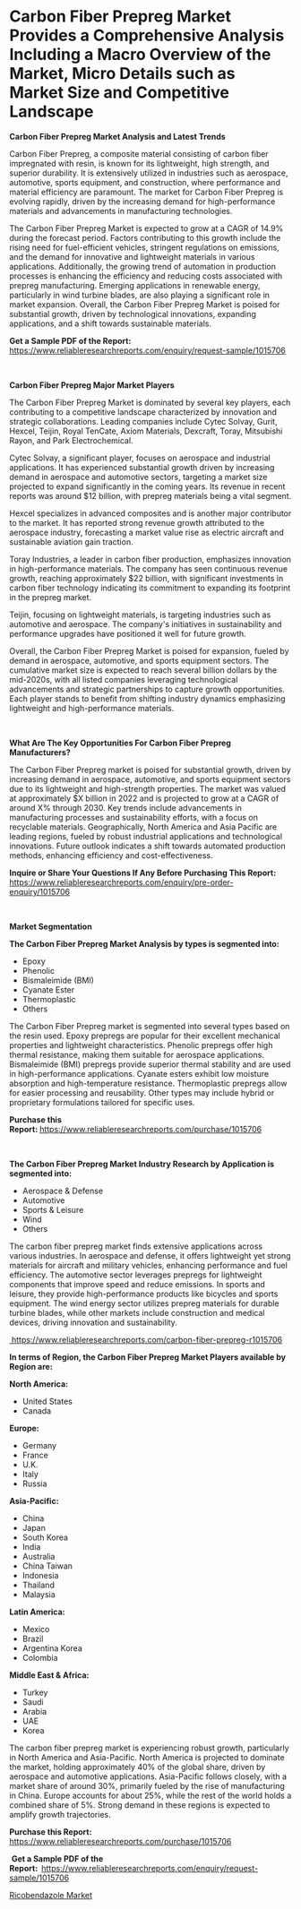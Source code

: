 <p><h1>Carbon Fiber Prepreg Market Provides a Comprehensive Analysis Including a Macro Overview of the Market, Micro Details such as Market Size and Competitive Landscape</h1></p><p><strong>Carbon Fiber Prepreg Market Analysis and Latest Trends</strong></p>
<p><p>Carbon Fiber Prepreg, a composite material consisting of carbon fiber impregnated with resin, is known for its lightweight, high strength, and superior durability. It is extensively utilized in industries such as aerospace, automotive, sports equipment, and construction, where performance and material efficiency are paramount. The market for Carbon Fiber Prepreg is evolving rapidly, driven by the increasing demand for high-performance materials and advancements in manufacturing technologies. </p><p>The Carbon Fiber Prepreg Market is expected to grow at a CAGR of 14.9% during the forecast period. Factors contributing to this growth include the rising need for fuel-efficient vehicles, stringent regulations on emissions, and the demand for innovative and lightweight materials in various applications. Additionally, the growing trend of automation in production processes is enhancing the efficiency and reducing costs associated with prepreg manufacturing. Emerging applications in renewable energy, particularly in wind turbine blades, are also playing a significant role in market expansion. Overall, the Carbon Fiber Prepreg Market is poised for substantial growth, driven by technological innovations, expanding applications, and a shift towards sustainable materials.</p></p>
<p><strong>Get a Sample PDF of the Report:&nbsp;</strong> <a href="https://www.reliableresearchreports.com/enquiry/request-sample/1015706?utm_campaign=3349&utm_medium=2&utm_source=Github&utm_content=ia&utm_term=02042025&utm_id=carbon-fiber-prepreg">https://www.reliableresearchreports.com/enquiry/request-sample/1015706</a></p>
<p>&nbsp;</p>
<p><strong>Carbon Fiber Prepreg Major Market Players</strong></p>
<p><p>The Carbon Fiber Prepreg Market is dominated by several key players, each contributing to a competitive landscape characterized by innovation and strategic collaborations. Leading companies include Cytec Solvay, Gurit, Hexcel, Teijin, Royal TenCate, Axiom Materials, Dexcraft, Toray, Mitsubishi Rayon, and Park Electrochemical.</p><p>Cytec Solvay, a significant player, focuses on aerospace and industrial applications. It has experienced substantial growth driven by increasing demand in aerospace and automotive sectors, targeting a market size projected to expand significantly in the coming years. Its revenue in recent reports was around $12 billion, with prepreg materials being a vital segment.</p><p>Hexcel specializes in advanced composites and is another major contributor to the market. It has reported strong revenue growth attributed to the aerospace industry, forecasting a market value rise as electric aircraft and sustainable aviation gain traction.</p><p>Toray Industries, a leader in carbon fiber production, emphasizes innovation in high-performance materials. The company has seen continuous revenue growth, reaching approximately $22 billion, with significant investments in carbon fiber technology indicating its commitment to expanding its footprint in the prepreg market.</p><p>Teijin, focusing on lightweight materials, is targeting industries such as automotive and aerospace. The company's initiatives in sustainability and performance upgrades have positioned it well for future growth.</p><p>Overall, the Carbon Fiber Prepreg Market is poised for expansion, fueled by demand in aerospace, automotive, and sports equipment sectors. The cumulative market size is expected to reach several billion dollars by the mid-2020s, with all listed companies leveraging technological advancements and strategic partnerships to capture growth opportunities. Each player stands to benefit from shifting industry dynamics emphasizing lightweight and high-performance materials.</p></p>
<p>&nbsp;</p>
<p><strong>What Are The Key Opportunities For Carbon Fiber Prepreg Manufacturers?</strong></p>
<p><p>The Carbon Fiber Prepreg market is poised for substantial growth, driven by increasing demand in aerospace, automotive, and sports equipment sectors due to its lightweight and high-strength properties. The market was valued at approximately $X billion in 2022 and is projected to grow at a CAGR of around X% through 2030. Key trends include advancements in manufacturing processes and sustainability efforts, with a focus on recyclable materials. Geographically, North America and Asia Pacific are leading regions, fueled by robust industrial applications and technological innovations. Future outlook indicates a shift towards automated production methods, enhancing efficiency and cost-effectiveness.</p></p>
<p><strong>Inquire or Share Your Questions If Any Before Purchasing This Report:</strong> <a href="https://www.reliableresearchreports.com/enquiry/pre-order-enquiry/1015706?utm_campaign=3349&utm_medium=2&utm_source=Github&utm_content=ia&utm_term=02042025&utm_id=carbon-fiber-prepreg">https://www.reliableresearchreports.com/enquiry/pre-order-enquiry/1015706</a></p>
<p>&nbsp;</p>
<p><strong>Market Segmentation</strong></p>
<p><strong>The Carbon Fiber Prepreg Market Analysis by types is segmented into:</strong></p>
<p><ul><li>Epoxy</li><li>Phenolic</li><li>Bismaleimide (BMI)</li><li>Cyanate Ester</li><li>Thermoplastic</li><li>Others</li></ul></p>
<p><p>The Carbon Fiber Prepreg market is segmented into several types based on the resin used. Epoxy prepregs are popular for their excellent mechanical properties and lightweight characteristics. Phenolic prepregs offer high thermal resistance, making them suitable for aerospace applications. Bismaleimide (BMI) prepregs provide superior thermal stability and are used in high-performance applications. Cyanate esters exhibit low moisture absorption and high-temperature resistance. Thermoplastic prepregs allow for easier processing and reusability. Other types may include hybrid or proprietary formulations tailored for specific uses.</p></p>
<p><strong>Purchase this Report:&nbsp;</strong><a href="https://www.reliableresearchreports.com/purchase/1015706?utm_campaign=3349&utm_medium=2&utm_source=Github&utm_content=ia&utm_term=02042025&utm_id=carbon-fiber-prepreg">https://www.reliableresearchreports.com/purchase/1015706</a></p>
<p>&nbsp;</p>
<p><strong>The Carbon Fiber Prepreg Market Industry Research by Application is segmented into:</strong></p>
<p><ul><li>Aerospace & Defense</li><li>Automotive</li><li>Sports & Leisure</li><li>Wind</li><li>Others</li></ul></p>
<p><p>The carbon fiber prepreg market finds extensive applications across various industries. In aerospace and defense, it offers lightweight yet strong materials for aircraft and military vehicles, enhancing performance and fuel efficiency. The automotive sector leverages prepregs for lightweight components that improve speed and reduce emissions. In sports and leisure, they provide high-performance products like bicycles and sports equipment. The wind energy sector utilizes prepreg materials for durable turbine blades, while other markets include construction and medical devices, driving innovation and sustainability.</p></p>
<p><a href="https://www.reliableresearchreports.com/carbon-fiber-prepreg-r1015706?utm_campaign=3349&utm_medium=2&utm_source=Github&utm_content=ia&utm_term=02042025&utm_id=carbon-fiber-prepreg">&nbsp;https://www.reliableresearchreports.com/carbon-fiber-prepreg-r1015706</a></p>
<p><strong>In terms of Region, the Carbon Fiber Prepreg Market Players available by Region are:</strong></p>
<p>
    <p> <strong> North America: </strong>
        <ul>
            <li>United States</li>
            <li>Canada</li>
        </ul>
        </p> 
    <p> <strong> Europe: </strong>
        <ul>
            <li>Germany</li>
            <li>France</li>
            <li>U.K.</li>
            <li>Italy</li>
            <li>Russia</li>
        </ul>
        </p> 
    <p> <strong> Asia-Pacific: </strong>
        <ul>
            <li>China</li>
            <li>Japan</li>
            <li>South Korea</li>
            <li>India</li>
            <li>Australia</li>
            <li>China Taiwan</li>
            <li>Indonesia</li>
            <li>Thailand</li>
            <li>Malaysia</li>
        </ul>
        </p> 
    <p> <strong> Latin America: </strong>
        <ul>
            <li>Mexico</li>
            <li>Brazil</li>
            <li>Argentina Korea</li>
            <li>Colombia</li>
        </ul>
        </p> 
    <p> <strong> Middle East & Africa: </strong>
        <ul>
            <li>Turkey</li>
            <li>Saudi</li>
            <li>Arabia</li>
            <li>UAE</li>
            <li>Korea</li>
        </ul>
    </p>
    </p>
<p><p>The carbon fiber prepreg market is experiencing robust growth, particularly in North America and Asia-Pacific. North America is projected to dominate the market, holding approximately 40% of the global share, driven by aerospace and automotive applications. Asia-Pacific follows closely, with a market share of around 30%, primarily fueled by the rise of manufacturing in China. Europe accounts for about 25%, while the rest of the world holds a combined share of 5%. Strong demand in these regions is expected to amplify growth trajectories.</p></p>
<p><strong>Purchase this Report: </strong><a href="https://www.reliableresearchreports.com/purchase/1015706?utm_campaign=3349&utm_medium=2&utm_source=Github&utm_content=ia&utm_term=02042025&utm_id=carbon-fiber-prepreg">https://www.reliableresearchreports.com/purchase/1015706</a></p>
<p>&nbsp;<strong>Get a Sample PDF of the Report:&nbsp;&nbsp;</strong><a href="https://www.reliableresearchreports.com/enquiry/request-sample/1015706?utm_campaign=3349&utm_medium=2&utm_source=Github&utm_content=ia&utm_term=02042025&utm_id=carbon-fiber-prepreg">https://www.reliableresearchreports.com/enquiry/request-sample/1015706</a></p>
<p><strong></strong></p>
<p><p><a href="https://github.com/cobinaydin13/Market-Research-Report-List-1/blob/main/ricobendazole-market.md?utm_campaign=3349&utm_medium=2&utm_source=Github&utm_content=ia&utm_term=02042025&utm_id=carbon-fiber-prepreg">Ricobendazole Market</a></p></p>